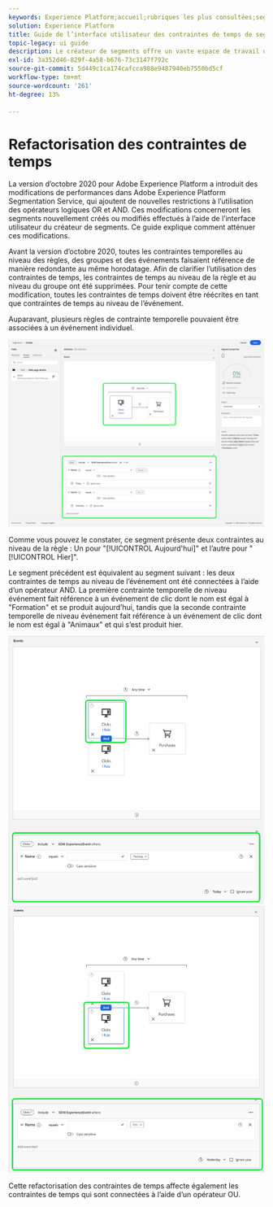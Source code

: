```yaml
---
keywords: Experience Platform;accueil;rubriques les plus consultées;segmentation;Segmentation;créateur de segments;créateur de segments
solution: Experience Platform
title: Guide de l’interface utilisateur des contraintes de temps de segmentation restructurée
topic-legacy: ui guide
description: Le créateur de segments offre un vaste espace de travail qui vous permet d’interagir avec les éléments de données de profil. L’espace de travail fournit des commandes intuitives pour la création et la modification de règles, telles que le glisser-déposer de mosaïques utilisées pour représenter les propriétés des données.
exl-id: 3a352d46-829f-4a58-b676-73c3147f792c
source-git-commit: 5d449c1ca174cafcca988e9487940eb7550bd5cf
workflow-type: tm+mt
source-wordcount: '261'
ht-degree: 13%

---
```


# Refactorisation des contraintes de temps

La version d’octobre 2020 pour Adobe Experience Platform a introduit des modifications de performances dans Adobe Experience Platform Segmentation Service, qui ajoutent de nouvelles restrictions à l’utilisation des opérateurs logiques OR et AND. Ces modifications concerneront les segments nouvellement créés ou modifiés effectués à l’aide de l’interface utilisateur du créateur de segments. Ce guide explique comment atténuer ces modifications.

Avant la version d’octobre 2020, toutes les contraintes temporelles au niveau des règles, des groupes et des événements faisaient référence de manière redondante au même horodatage. Afin de clarifier l’utilisation des contraintes de temps, les contraintes de temps au niveau de la règle et au niveau du groupe ont été supprimées. Pour tenir compte de cette modification, toutes les contraintes de temps doivent être réécrites en tant que contraintes de temps au niveau de l’événement.

Auparavant, plusieurs règles de contrainte temporelle pouvaient être associées à un événement individuel.

![](../images/ui/segment-refactoring/former-time-constraint.png)

Comme vous pouvez le constater, ce segment présente deux contraintes au niveau de la règle : Un pour &quot;[!UICONTROL Aujourd&#39;hui]&quot; et l’autre pour &quot;[!UICONTROL Hier]&quot;.

Le segment précédent est équivalent au segment suivant : les deux contraintes de temps au niveau de l’événement ont été connectées à l’aide d’un opérateur AND. La première contrainte temporelle de niveau événement fait référence à un événement de clic dont le nom est égal à &quot;Formation&quot; et se produit aujourd’hui, tandis que la seconde contrainte temporelle de niveau événement fait référence à un événement de clic dont le nom est égal à &quot;Animaux&quot; et qui s’est produit hier.

![](../images/ui/segment-refactoring/time-constraint-1.png) ![](../images/ui/segment-refactoring/time-constraint-2.png)

Cette refactorisation des contraintes de temps affecte également les contraintes de temps qui sont connectées à l’aide d’un opérateur OU.
